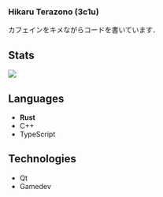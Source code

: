### Hikaru Terazono (3c1u)

カフェインをキメながらコードを書いています．

<!-- ![冷泉院桐香](https://raw.githubusercontent.com/3c1u/3c1u/master/assets/tohka.jpg) -->

## Stats

[![](https://github-readme-stats.vercel.app/api?username=3c1u&count_private=true&show_icons=true)](https://github.com/anuraghazra/github-readme-stats)

## Languages

* **Rust**
* C++
* TypeScript

## Technologies

* Qt
* Gamedev
